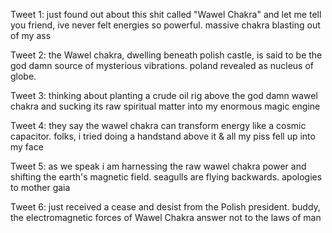 Tweet 1:
just found out about this shit called "Wawel Chakra" and let me tell you friend, ive never felt energies so powerful. massive chakra blasting out of my ass

Tweet 2:
the Wawel chakra, dwelling beneath polish castle, is said to be the god damn source of mysterious vibrations. poland revealed as nucleus of globe.

Tweet 3:
thinking about planting a crude oil rig above the god damn wawel chakra and sucking its raw spiritual matter into my enormous magic engine 

Tweet 4:
they say the wawel chakra can transform energy like a cosmic capacitor. folks, i tried doing a handstand above it & all my piss fell up into my face

Tweet 5:
as we speak i am harnessing the raw wawel chakra power and shifting the earth's magnetic field. seagulls are flying backwards. apologies to mother gaia

Tweet 6:
just received a cease and desist from the Polish president. buddy, the electromagnetic forces of Wawel Chakra answer not to the laws of man